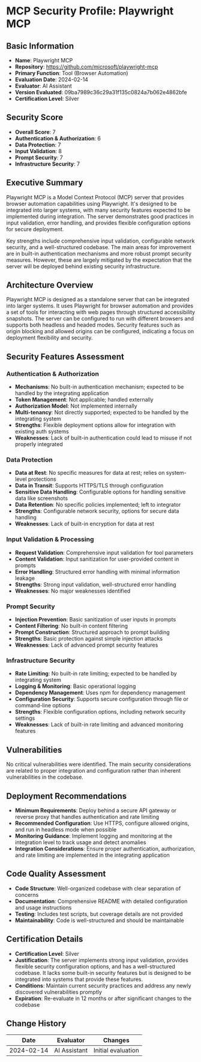 # MCP Security Profile: Playwright MCP

## Basic Information
- **Name**: Playwright MCP
- **Repository**: https://github.com/microsoft/playwright-mcp
- **Primary Function**: Tool (Browser Automation)
- **Evaluation Date**: 2024-02-14
- **Evaluator**: AI Assistant
- **Version Evaluated**: 09ba7989c36c29a31f135c0824a7b062e4862bfe
- **Certification Level**: Silver

## Security Score
- **Overall Score**: 7
- **Authentication & Authorization**: 6
- **Data Protection**: 7
- **Input Validation**: 8
- **Prompt Security**: 7
- **Infrastructure Security**: 7

## Executive Summary

Playwright MCP is a Model Context Protocol (MCP) server that provides browser automation capabilities using Playwright. It's designed to be integrated into larger systems, with many security features expected to be implemented during integration. The server demonstrates good practices in input validation, error handling, and provides flexible configuration options for secure deployment.

Key strengths include comprehensive input validation, configurable network security, and a well-structured codebase. The main areas for improvement are in built-in authentication mechanisms and more robust prompt security measures. However, these are largely mitigated by the expectation that the server will be deployed behind existing security infrastructure.

## Architecture Overview

Playwright MCP is designed as a standalone server that can be integrated into larger systems. It uses Playwright for browser automation and provides a set of tools for interacting with web pages through structured accessibility snapshots. The server can be configured to run with different browsers and supports both headless and headed modes. Security features such as origin blocking and allowed origins can be configured, indicating a focus on deployment flexibility and security.

## Security Features Assessment

### Authentication & Authorization
- **Mechanisms**: No built-in authentication mechanism; expected to be handled by the integrating application
- **Token Management**: Not applicable; handled externally
- **Authorization Model**: Not implemented internally
- **Multi-tenancy**: Not directly supported; expected to be handled by the integrating system
- **Strengths**: Flexible deployment options allow for integration with existing auth systems
- **Weaknesses**: Lack of built-in authentication could lead to misuse if not properly integrated

### Data Protection
- **Data at Rest**: No specific measures for data at rest; relies on system-level protections
- **Data in Transit**: Supports HTTPS/TLS through configuration
- **Sensitive Data Handling**: Configurable options for handling sensitive data like screenshots
- **Data Retention**: No specific policies implemented; left to integrator
- **Strengths**: Configurable network security, options for secure data handling
- **Weaknesses**: Lack of built-in encryption for data at rest

### Input Validation & Processing
- **Request Validation**: Comprehensive input validation for tool parameters
- **Content Validation**: Input sanitization for user-provided content in prompts
- **Error Handling**: Structured error handling with minimal information leakage
- **Strengths**: Strong input validation, well-structured error handling
- **Weaknesses**: No major weaknesses identified

### Prompt Security
- **Injection Prevention**: Basic sanitization of user inputs in prompts
- **Content Filtering**: No built-in content filtering
- **Prompt Construction**: Structured approach to prompt building
- **Strengths**: Basic protection against simple injection attacks
- **Weaknesses**: Lack of advanced prompt security features

### Infrastructure Security
- **Rate Limiting**: No built-in rate limiting; expected to be handled by integrating system
- **Logging & Monitoring**: Basic operational logging
- **Dependency Management**: Uses npm for dependency management
- **Configuration Security**: Supports secure configuration through file or command-line options
- **Strengths**: Flexible configuration options, including network security settings
- **Weaknesses**: Lack of built-in rate limiting and advanced monitoring features

## Vulnerabilities
No critical vulnerabilities were identified. The main security considerations are related to proper integration and configuration rather than inherent vulnerabilities in the codebase.

## Deployment Recommendations
- **Minimum Requirements**: Deploy behind a secure API gateway or reverse proxy that handles authentication and rate limiting
- **Recommended Configuration**: Use HTTPS, configure allowed origins, and run in headless mode when possible
- **Monitoring Guidance**: Implement logging and monitoring at the integration level to track usage and detect anomalies
- **Integration Considerations**: Ensure proper authentication, authorization, and rate limiting are implemented in the integrating application

## Code Quality Assessment
- **Code Structure**: Well-organized codebase with clear separation of concerns
- **Documentation**: Comprehensive README with detailed configuration and usage instructions
- **Testing**: Includes test scripts, but coverage details are not provided
- **Maintainability**: Code is well-structured and should be maintainable

## Certification Details
- **Certification Level**: Silver
- **Justification**: The server implements strong input validation, provides flexible security configuration options, and has a well-structured codebase. It lacks some built-in security features but is designed to be integrated into systems that provide these features.
- **Conditions**: Maintain current security practices and address any newly discovered vulnerabilities promptly
- **Expiration**: Re-evaluate in 12 months or after significant changes to the codebase

## Change History
| Date | Evaluator | Changes |
|------|-----------|---------|
| 2024-02-14 | AI Assistant | Initial evaluation |